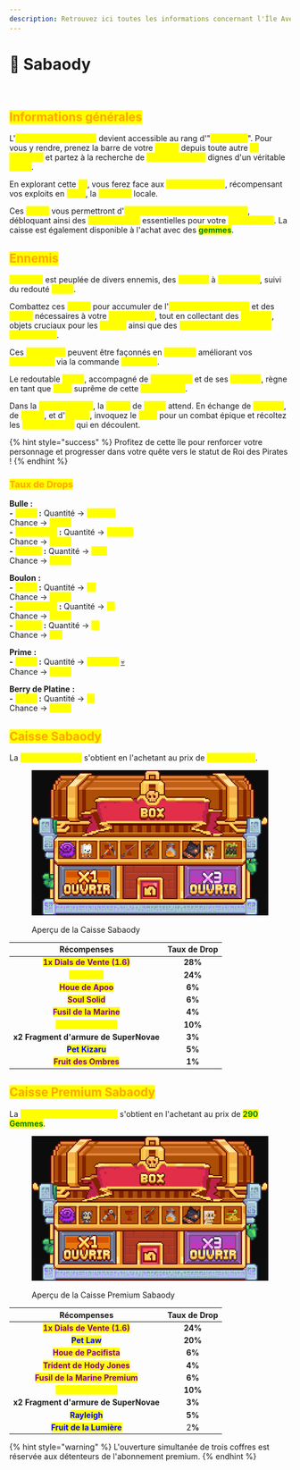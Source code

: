 ```yaml
---
description: Retrouvez ici toutes les informations concernant l'Île Aventure Sabaody
---
```


# 🌳 Sabaody

<figure><img src="../../.gitbook/assets/Capture d’écran 2023-12-05 à 09.59.12.png" alt=""><figcaption></figcaption></figure>

## <mark style="color:orange;">Informations générales</mark>

L'<mark style="color:yellow;">**île Aventure Sabaody**</mark> devient accessible au rang d'"<mark style="color:yellow;">**Empereur**</mark>". Pour vous y rendre, prenez la barre de votre <mark style="color:yellow;">**navire**</mark> depuis toute autre <mark style="color:yellow;">**île aventure**</mark> et partez à la recherche de <mark style="color:yellow;">**nouveaux défis**</mark> dignes d'un véritable <mark style="color:yellow;">**pirate**</mark>.

En explorant cette <mark style="color:yellow;">**île**</mark>, vous ferez face aux <mark style="color:yellow;">**sbires de Kuma**</mark>, récompensant vos exploits en <mark style="color:yellow;">**Bulle**</mark>, la <mark style="color:yellow;">**monnaie**</mark> locale.&#x20;

Ces <mark style="color:yellow;">**Bulles**</mark> vous permettront d'<mark style="color:yellow;">**ouvrir la caisse présente sur l'île**</mark>, débloquant ainsi des <mark style="color:yellow;">**récompenses**</mark> essentielles pour votre <mark style="color:yellow;">**progression**</mark>. La caisse est également disponible à l'achat avec des <mark style="color:green;">**gemmes**</mark>.

## <mark style="color:orange;">Ennemis</mark>

<mark style="color:yellow;">**Sabaody**</mark> est peuplée de divers ennemis, des <mark style="color:yellow;">**marines**</mark> à <mark style="color:yellow;">**Sentomaru**</mark>, suivi du redouté <mark style="color:yellow;">**Kuma**</mark>.

Combattez ces <mark style="color:yellow;">**sbires**</mark> pour accumuler de l'<mark style="color:yellow;">**expérience de métier**</mark> et des <mark style="color:yellow;">**Bulles**</mark> nécessaires à votre <mark style="color:yellow;">**progression**</mark>, tout en collectant des <mark style="color:yellow;">**boulons**</mark>, objets cruciaux pour les <mark style="color:yellow;">**quêtes**</mark> ainsi que des <mark style="color:yellow;">**fragments d'armures de SuperNovae**</mark>.&#x20;

Ces <mark style="color:yellow;">**fragments**</mark> peuvent être façonnés en <mark style="color:yellow;">**armures**</mark> améliorant vos <mark style="color:yellow;">**statistiques**</mark> via la commande <mark style="color:yellow;">**`/marchand`**</mark>.&#x20;

Le redoutable <mark style="color:yellow;">**Kuma**</mark>, accompagné de <mark style="color:yellow;">**Sentamaru**</mark> et de ses <mark style="color:yellow;">**marines**</mark>, règne en tant que <mark style="color:yellow;">**boss**</mark> suprême de cette <mark style="color:yellow;">**île aventure**</mark>.

Dans la <mark style="color:yellow;">**zone aventure**</mark>, la <mark style="color:yellow;">**statue**</mark> de <mark style="color:yellow;">**Kuma**</mark> attend. En échange de <mark style="color:yellow;">**boulons**</mark>, de <mark style="color:yellow;">**Bulles**</mark>, et d'<mark style="color:yellow;">**argent**</mark>, invoquez le <mark style="color:yellow;">**boss**</mark> pour un combat épique et récoltez les <mark style="color:yellow;">**récompenses**</mark> qui en découlent.

{% hint style="success" %}
Profitez de cette île pour renforcer votre personnage et progresser dans votre quête vers le statut de Roi des Pirates !
{% endhint %}

### <mark style="color:orange;">Taux de Drops</mark>

**Bulle :** \
&#x20;       &#x20;**&#x20;-** <mark style="color:yellow;">**Kuma**</mark>**&#x20;:** Quantité -> <mark style="color:yellow;">**+8'500**</mark>\
&#x20;                           Chance -> <mark style="color:yellow;">**100%**</mark>\
&#x20;         **-** <mark style="color:yellow;">**Sentomaru**</mark>**&#x20;:** Quantité -> <mark style="color:yellow;">**+1'500**</mark>\
&#x20;                                      Chance -> <mark style="color:yellow;">**100%**</mark>\
&#x20;         **-** <mark style="color:yellow;">**Marine**</mark>**&#x20;:** Quantité -> <mark style="color:yellow;">**+30**</mark>\
&#x20;                             Chance -> <mark style="color:yellow;">**100%**</mark>

**Boulon** **:** \
&#x20;       &#x20;**&#x20;-** <mark style="color:yellow;">**Kuma**</mark>**&#x20;:** Quantité -> <mark style="color:yellow;">**x5**</mark>\
&#x20;                           Chance -> <mark style="color:yellow;">**100%**</mark>\
&#x20;         **-** <mark style="color:yellow;">**Sentomaru**</mark>**&#x20;:** Quantité -> <mark style="color:yellow;">**x1**</mark>\
&#x20;                                      Chance -> <mark style="color:yellow;">**100%**</mark>\
&#x20;         **-** <mark style="color:yellow;">**Marine**</mark>**&#x20;:** Quantité -> <mark style="color:yellow;">**x1**</mark>\
&#x20;                             Chance -> <mark style="color:yellow;">**2%**</mark>

**Prime** **:** \
&#x20;       &#x20;**&#x20;-** <mark style="color:yellow;">**Kuma**</mark>**&#x20;:** Quantité -> <mark style="color:yellow;">**+13'500**</mark> [💀](https://emojipedia.org/fr/cr%C3%A2ne)\
&#x20;                           Chance -> <mark style="color:yellow;">**100%**</mark>

**Berry de Platine** **:** \
&#x20;         **-** <mark style="color:yellow;">**Kuma**</mark>**&#x20;:** Quantité -> <mark style="color:yellow;">**x1**</mark>\
&#x20;                           Chance -> <mark style="color:yellow;">**100%**</mark>

## <mark style="color:orange;">Caisse Sabaody</mark>

La <mark style="color:yellow;">**Caisse Sabaody**</mark> s'obtient en l'achetant au prix de <mark style="color:yellow;">**4'500 Bulles**</mark>.

<figure><img src="../../.gitbook/assets/image (80).png" alt=""><figcaption><p>Aperçu de la Caisse Sabaody</p></figcaption></figure>

|                         **Récompenses**                        | **Taux de Drop** |
| :------------------------------------------------------------: | :--------------: |
| <mark style="color:purple;">**1x Dials de Vente (1.6)**</mark> |      **28%**     |
|         <mark style="color:yellow;">**Pet Bepo**</mark>        |      **24%**     |
|       <mark style="color:purple;">**Houe de Apoo**</mark>      |      **6%**      |
|        <mark style="color:purple;">**Soul Solid**</mark>       |      **6%**      |
|    <mark style="color:purple;">**Fusil de la Marine**</mark>   |      **4%**      |
|     <mark style="color:yellow;">**Booster Métiers**</mark>     |      **10%**     |
|             **x2 Fragment d'armure de SuperNovae**             |      **3%**      |
|         <mark style="color:blue;">**Pet Kizaru**</mark>        |      **5%**      |
|     <mark style="color:purple;">**Fruit des Ombres**</mark>    |      **1%**      |

## <mark style="color:orange;">Caisse Premium Sabaody</mark>

La <mark style="color:yellow;">**Caisse Premium Sabaody**</mark> s'obtient en l'achetant au prix de <mark style="color:green;">**290 Gemmes**</mark>.

<figure><img src="../../.gitbook/assets/image (81).png" alt=""><figcaption><p>Aperçu de la Caisse Premium Sabaody</p></figcaption></figure>

|                          **Récompenses**                          | **Taux de Drop** |
| :---------------------------------------------------------------: | :--------------: |
|   <mark style="color:purple;">**1x Dials de Vente (1.6)**</mark>  |      **24%**     |
|            <mark style="color:blue;">**Pet Law**</mark>           |      **20%**     |
|      <mark style="color:purple;">**Houe de Pacifista**</mark>     |      **6%**      |
|    <mark style="color:purple;">**Trident de Hody Jones**</mark>   |      **4%**      |
| <mark style="color:purple;">**Fusil de la Marine Premium**</mark> |      **6%**      |
|       <mark style="color:yellow;">**Booster Métiers**</mark>      |      **10%**     |
|               **x2 Fragment d'armure de SuperNovae**              |      **3%**      |
|           <mark style="color:blue;">**Rayleigh**</mark>           |      **5%**      |
|      <mark style="color:blue;">**Fruit de la Lumière**</mark>     |    &#x32;**%**   |

{% hint style="warning" %}
L'ouverture simultanée de trois coffres est réservée aux détenteurs de l'abonnement premium.
{% endhint %}
